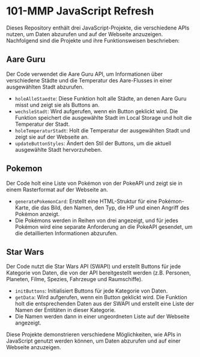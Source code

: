 # 101-MMP JavaScript Refresh

Dieses Repository enthält drei JavaScript-Projekte, die verschiedene APIs nutzen, um Daten abzurufen und auf der Webseite anzuzeigen. Nachfolgend sind die Projekte und ihre Funktionsweisen beschrieben:

## Aare Guru

Der Code verwendet die Aare Guru API, um Informationen über verschiedene Städte und die Temperatur des Aare-Flusses in einer ausgewählten Stadt abzurufen.

- `holeAlleStaedte`: Diese Funktion holt alle Städte, an denen Aare Guru misst und zeigt sie als Buttons an.
- `wechsleStadt`: Wird aufgerufen, wenn ein Button geklickt wird. Die Funktion speichert die ausgewählte Stadt im Local Storage und holt die Temperatur der Stadt.
- `holeTemperaturStadt`: Holt die Temperatur der ausgewählten Stadt und zeigt sie auf der Webseite an.
- `updateButtonStyles`: Ändert den Stil der Buttons, um die aktuell ausgewählte Stadt hervorzuheben.

## Pokemon

Der Code holt eine Liste von Pokémon von der PokeAPI und zeigt sie in einem Rasterformat auf der Webseite an.

- `generatePokemonCard`: Erstellt eine HTML-Struktur für eine Pokémon-Karte, die das Bild, den Namen, den Typ, die HP und einen Angriff des Pokémon anzeigt.
- Die Pokémons werden in Reihen von drei angezeigt, und für jedes Pokémon wird eine separate Anforderung an die PokeAPI gesendet, um die detaillierten Informationen abzurufen.

## Star Wars

Der Code nutzt die Star Wars API (SWAPI) und erstellt Buttons für jede Kategorie von Daten, die von der API bereitgestellt werden (z.B. Personen, Planeten, Filme, Spezies, Fahrzeuge und Raumschiffe).

- `initButtons`: Initialisiert Buttons für jede Kategorie von Daten.
- `getData`: Wird aufgerufen, wenn ein Button geklickt wird. Die Funktion holt die entsprechenden Daten aus der SWAPI und erstellt eine Liste der Namen der Entitäten in dieser Kategorie.
- Die Namen werden dann in einer ungeordneten Liste auf der Webseite angezeigt.

Diese Projekte demonstrieren verschiedene Möglichkeiten, wie APIs in JavaScript genutzt werden können, um Daten abzurufen und auf einer Webseite anzuzeigen.

